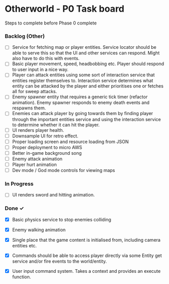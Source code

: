 # Otherworld - P0 Task board

Steps to complete before Phase 0 complete

### Backlog (Other)

- [ ] Service for fetching map or player entities. Service locator should be able to serve this so that the UI and other services can respond. Might also have to do this with events.  
- [ ] Basic player movement, speed, headbobbing etc. Player should respond to user input in a nice way.  
- [ ] Player can attack entities using some sort of interaction service that entities register themselves to. Interaction service determines what entity can be attacked by the player and either prioritises one or fetches all for sweep attacks.  
- [ ] Enemy spawner entity that requires a generic tick timer (refactor animation). Enemy spawner responds to enemy death events and respawns them.  
- [ ] Enemies can attack player by going towards them by finding player through the important entities service and using the interaction service to determine whether it can hit the player.  
- [ ] UI renders player health.  
- [ ] Downsample UI for retro effect.  
- [ ] Proper loading screen and resource loading from JSON  
- [ ] Proper deployment to micro AWS  
- [ ] Better in-game background song  
- [ ] Enemy attack animation  
- [ ] Player hurt animation  
- [ ] Dev mode / God mode controls for viewing maps  

### In Progress

- [ ] UI renders sword and hitting animation.  

### Done ✓

- [x] Basic physics service to stop enemies colliding  
- [x] Enemy walking animation  
- [x] Single place that the game content is initialised from, including camera entities etc.  
- [x] Commands should be able to access player directly via some Entity get service and/or fire events to the world/entity.  
- [x] User input command system. Takes a context and provides an execute function.  

